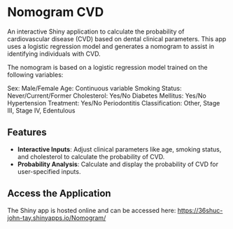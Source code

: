 # Nomogram CVD

An interactive Shiny application to calculate the probability of cardiovascular disease (CVD) based on dental clinical parameters. This app uses a logistic regression model and generates a nomogram to assist in identifying individuals with CVD.

The nomogram is based on a logistic regression model trained on the following variables:

Sex: Male/Female
Age: Continuous variable
Smoking Status: Never/Current/Former
Cholesterol: Yes/No
Diabetes Mellitus: Yes/No
Hypertension Treatment: Yes/No
Periodontitis Classification: Other, Stage III, Stage IV, Edentulous

## Features

- **Interactive Inputs**: Adjust clinical parameters like age, smoking status, and cholesterol to calculate the probability of CVD.
- **Probability Analysis**: Calculate and display the probability of CVD for user-specified inputs.


## Access the Application

The Shiny app is hosted online and can be accessed here:
https://36shuc-john-tay.shinyapps.io/Nomogram/ 
